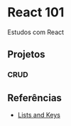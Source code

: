 # React 101
Estudos com React

## Projetos
### CRUD

## Referências
* [Lists and Keys](https://reactjs.org/docs/lists-and-keys.html)
